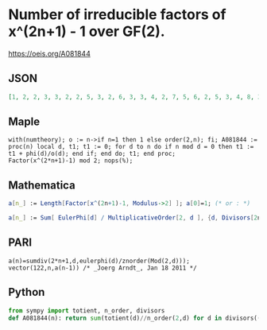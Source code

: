 # Number of irreducible factors of x^\(2n\+1\) \- 1 over GF\(2\)\.
https://oeis.org/A081844
## JSON
```JSON
[1, 2, 2, 3, 3, 2, 2, 5, 3, 2, 6, 3, 3, 4, 2, 7, 5, 6, 2, 5, 3, 4, 8, 3, 5, 8, 2, 5, 5, 2, 2, 13, 7, 2, 6, 3, 9, 8, 6, 3, 5, 2, 12, 5, 9, 10, 14, 5, 3, 8, 2, 3, 15, 2, 4, 5, 5, 6, 12, 9, 3, 8, 4, 19, 11, 2, 10, 11, 3, 2, 6, 5, 7, 10, 2, 11, 13, 14, 4, 5, 9, 2, 14, 3, 3, 12, 2, 9, 5, 2, 2, 5, 7, 8, 20, 3, 3, 20]
```
## Maple
```Maple
with(numtheory); o := n->if n=1 then 1 else order(2,n); fi; A081844 := proc(n) local d, t1; t1 := 0; for d to n do if n mod d = 0 then t1 := t1 + phi(d)/o(d); end if; end do; t1; end proc;
Factor(x^(2*n+1)-1) mod 2; nops(%);
```
## Mathematica
```Mathematica
a[n_] := Length[Factor[x^(2n+1)-1, Modulus->2] ]; a[0]=1; (* or : *)
```
```Mathematica
a[n_] := Sum[ EulerPhi[d] / MultiplicativeOrder[2, d ], {d, Divisors[2n + 1]}]; Table[ a[n], {n, 0, 97}] (* _Jean-François Alcover_, Dec 14 2011 *)
```
## PARI
```PARI
a(n)=sumdiv(2*n+1,d,eulerphi(d)/znorder(Mod(2,d)));
vector(122,n,a(n-1)) /* _Joerg Arndt_, Jan 18 2011 */
```
## Python
```Python
from sympy import totient, n_order, divisors
def A081844(n): return sum(totient(d)//n_order(2,d) for d in divisors((n+1<<1)-1,generator=True) if d>1) + 1 # _Chai Wah Wu_, Apr 09 2024
```
